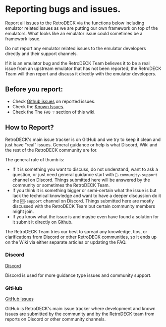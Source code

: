 # Reporting bugs and issues.

Report all issues to the RetroDECK via the functions below including emulator related issues as we are putting our own framework on top of the emulators. What looks like an emulator issue could sometimes be a framework issue.

Do not report any emulator related issues to the emulator developers directly and their support channels.

If it is an emulator bug and the RetroDECK Team believes it to be a real issue from an upstream emulator that has not been reported, the RetroDECK Team will then report and discuss it directly with the emulator developers.

## Before you report:

- Check [Github issues](https://github.com/XargonWan/RetroDECK/issues/) on reported issues.
- Check the [Known Issues](../wiki_bugs/known-issues.md).
- Check the The `FAQ ❔` section of this wiki.

## How to Report?

RetroDECK's main issue tracker is on GitHub and we try to keep it clean and just have “real” issues.
General guidance or help is what Discord, Wiki and the rest of the RetroDECK community are for.

The general rule of thumb is:

- If it is something you want to discuss, do not understand, want to ask a question, or just need general guidance start with `🤝-community-support` channel on Discord. Things submitted here will be answered by the community or sometimes the RetroDECK Team.
- If you think it is something bigger or semi-certain what the issue is but lack the technical knowledge and want to have a deeper discussion do it the `🆘-support` channel on Discord. Things submitted here are mostly discussed with the RetroDECK Team but certain community members might join.
- If you know what the issue is and maybe even have found a solution for it submit it directly on Github.

The RetroDECK Team tries our best to spread any knowledge, tips, or clarifications from Discord or other RetroDECK communities, so it ends up on the Wiki via either separate articles or updating the FAQ.

### Discord

[Discord](https://discord.gg/Dz3szYsP8g)

Discord is used for more guidance type issues and community support.

### GitHub

[GitHub issues](https://github.com/XargonWan/RetroDECK/issues/)

GitHub is RetroDECK's main issue tracker where development and known issues are submitted by the community and by the RetroDECK team from reports on Discord or other community channels.
